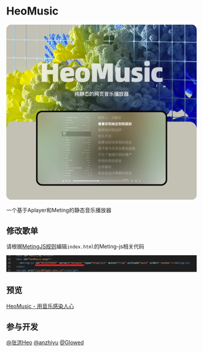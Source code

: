 # HeoMusic

![](/img/cover.webp)

一个基于Aplayer和Meting的静态音乐播放器

## 修改歌单

请根据[MetingJS规则](https://github.com/metowolf/MetingJS)编辑`index.html`的Meting-js相关代码

![修改id和server](/img/help.webp)

## 预览

[HeoMusic - 用音乐感染人心](https://music.zhheo.com/)

## 参与开发

[@张洪Heo](https://github.com/zhheo)
[@anzhiyu](https://github.com/anzhiyu-c)
[@Glowed](https://github.com/Glowed)